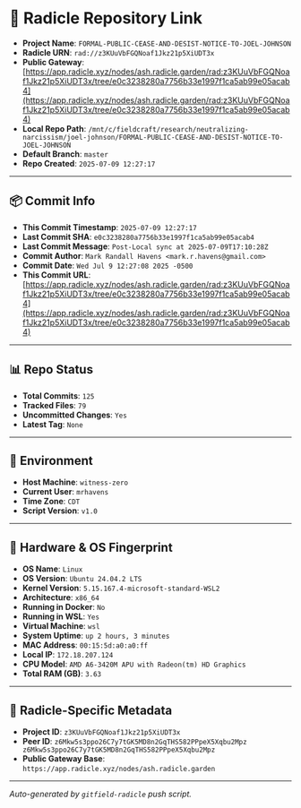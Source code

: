 # 🔗 Radicle Repository Link

- **Project Name**: `FORMAL-PUBLIC-CEASE-AND-DESIST-NOTICE-TO-JOEL-JOHNSON`
- **Radicle URN**: `rad://z3KUuVbFGQNoaf1Jkz21p5XiUDT3x`
- **Public Gateway**: [https://app.radicle.xyz/nodes/ash.radicle.garden/rad:z3KUuVbFGQNoaf1Jkz21p5XiUDT3x/tree/e0c3238280a7756b33e1997f1ca5ab99e05acab4](https://app.radicle.xyz/nodes/ash.radicle.garden/rad:z3KUuVbFGQNoaf1Jkz21p5XiUDT3x/tree/e0c3238280a7756b33e1997f1ca5ab99e05acab4)
- **Local Repo Path**: `/mnt/c/fieldcraft/research/neutralizing-narcissism/joel-johnson/FORMAL-PUBLIC-CEASE-AND-DESIST-NOTICE-TO-JOEL-JOHNSON`
- **Default Branch**: `master`
- **Repo Created**: `2025-07-09 12:27:17`

---

## 📦 Commit Info

- **This Commit Timestamp**: `2025-07-09 12:27:17`
- **Last Commit SHA**: `e0c3238280a7756b33e1997f1ca5ab99e05acab4`
- **Last Commit Message**: `Post-Local sync at 2025-07-09T17:10:28Z`
- **Commit Author**: `Mark Randall Havens <mark.r.havens@gmail.com>`
- **Commit Date**: `Wed Jul 9 12:27:08 2025 -0500`
- **This Commit URL**: [https://app.radicle.xyz/nodes/ash.radicle.garden/rad:z3KUuVbFGQNoaf1Jkz21p5XiUDT3x/tree/e0c3238280a7756b33e1997f1ca5ab99e05acab4](https://app.radicle.xyz/nodes/ash.radicle.garden/rad:z3KUuVbFGQNoaf1Jkz21p5XiUDT3x/tree/e0c3238280a7756b33e1997f1ca5ab99e05acab4)

---

## 📊 Repo Status

- **Total Commits**: `125`
- **Tracked Files**: `79`
- **Uncommitted Changes**: `Yes`
- **Latest Tag**: `None`

---

## 🧭 Environment

- **Host Machine**: `witness-zero`
- **Current User**: `mrhavens`
- **Time Zone**: `CDT`
- **Script Version**: `v1.0`

---

## 🧬 Hardware & OS Fingerprint

- **OS Name**: `Linux`
- **OS Version**: `Ubuntu 24.04.2 LTS`
- **Kernel Version**: `5.15.167.4-microsoft-standard-WSL2`
- **Architecture**: `x86_64`
- **Running in Docker**: `No`
- **Running in WSL**: `Yes`
- **Virtual Machine**: `wsl`
- **System Uptime**: `up 2 hours, 3 minutes`
- **MAC Address**: `00:15:5d:a0:a0:ff`
- **Local IP**: `172.18.207.124`
- **CPU Model**: `AMD A6-3420M APU with Radeon(tm) HD Graphics`
- **Total RAM (GB)**: `3.63`

---

## 🌱 Radicle-Specific Metadata

- **Project ID**: `z3KUuVbFGQNoaf1Jkz21p5XiUDT3x`
- **Peer ID**: `z6Mkw5s3ppo26C7y7tGK5MD8n2GqTHS582PPpeX5Xqbu2Mpz
z6Mkw5s3ppo26C7y7tGK5MD8n2GqTHS582PPpeX5Xqbu2Mpz`
- **Public Gateway Base**: `https://app.radicle.xyz/nodes/ash.radicle.garden`

---

_Auto-generated by `gitfield-radicle` push script._
